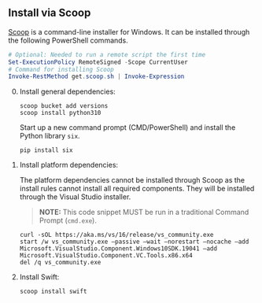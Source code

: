 ## Install via Scoop

[Scoop](https://scoop.sh) is a command-line installer for Windows. It can be installed through the following PowerShell commands.

~~~ powershell
# Optional: Needed to run a remote script the first time
Set-ExecutionPolicy RemoteSigned -Scope CurrentUser
# Command for installing Scoop
Invoke-RestMethod get.scoop.sh | Invoke-Expression
~~~

0. Install general dependencies:

   ~~~ batch
   scoop bucket add versions
   scoop install python310
   ~~~

   Start up a new command prompt (CMD/PowerShell) and install the Python library `six`.

   ~~~ batch
   pip install six
   ~~~

0. Install platform dependencies:

   The platform dependencies cannot be installed through Scoop as the install rules cannot install all required components. They will be installed through the Visual Studio installer.

   > **NOTE:** This code snippet MUST be run in a traditional Command Prompt (`cmd.exe`).

   ~~~ batch
   curl -sOL https://aka.ms/vs/16/release/vs_community.exe
   start /w vs_community.exe —passive —wait —norestart —nocache —add Microsoft.VisualStudio.Component.Windows10SDK.19041 —add Microsoft.VisualStudio.Component.VC.Tools.x86.x64
   del /q vs_community.exe
   ~~~

0. Install Swift:

   ~~~ batch
   scoop install swift
   ~~~
